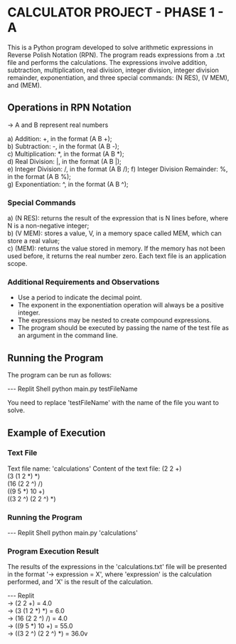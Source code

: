 # CALCULATOR PROJECT - PHASE 1 - A

This is a Python program developed to solve arithmetic expressions in Reverse Polish Notation (RPN). The program reads expressions from a .txt file and performs the calculations. The expressions involve addition, subtraction, multiplication, real division, integer division, integer division remainder, exponentiation, and three special commands: (N RES), (V MEM), and (MEM).

## Operations in RPN Notation
  -> A and B represent real numbers

  a) Addition: +, in the format (A B +);<br>
  b) Subtraction: -, in the format (A B -);<br>
  c) Multiplication: *, in the format (A B *);<br>
  d) Real Division: |, in the format (A B |);<br>
  e) Integer Division: /, in the format (A B /);
  f) Integer Division Remainder: %, in the format (A B %);<br>
  g) Exponentiation: ^, in the format (A B ^);<br>

### Special Commands
  a) (N RES): returns the result of the expression that is N lines before, where N is a non-negative integer;<br>
  b) (V MEM): stores a value, V, in a memory space called MEM, which can store a real value;<br>
  c) (MEM): returns the value stored in memory. If the memory has not been used before, it returns the real number zero. Each text file is an application scope.<br>

### Additional Requirements and Observations
  - Use a period to indicate the decimal point.<br>
  - The exponent in the exponentiation operation will always be a positive integer.<br>
  - The expressions may be nested to create compound expressions.<br>
  - The program should be executed by passing the name of the test file as an argument in the command line.<br>

## Running the Program
  The program can be run as follows:

  --- Replit Shell
    python main.py testFileName

  You need to replace 'testFileName' with the name of the file you want to solve.

## Example of Execution
### Text File
  Text file name: 'calculations'
  Content of the text file:
  (2 2 +)<br>
  (3 (1 2 *) *)<br>
  (16 (2 2 ^) /)<br>
  ((9 5 *) 10 +)<br>
  ((3 2 ^) (2 2 ^) *)<br>

### Running the Program
  --- Replit Shell
  python main.py 'calculations'

### Program Execution Result
  The results of the expressions in the 'calculations.txt' file will be presented in the format '-> expression = X', where 'expression' is the calculation performed, and 'X' is the result of the calculation.

  --- Replit<br>
  -> (2 2 +) = 4.0<br>
  -> (3 (1 2 *) *) = 6.0<br>
  -> (16 (2 2 ^) /) = 4.0<br>
  -> ((9 5 *) 10 +) = 55.0<br>
  -> ((3 2 ^) (2 2 ^) *) = 36.0v
